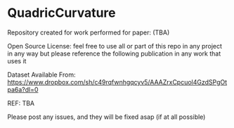 # QuadricCurvature

Repository created for work performed for paper: (TBA)

Open Source License: feel free to use all or part of this repo in any project in any way but please 
reference the following publication in any work that uses it

Dataset Available From: 
https://www.dropbox.com/sh/c49rqfwnhgqcyv5/AAAZrxCpcuol4GzdSPgOtpa6a?dl=0

REF: TBA

Please post any issues, and they will be fixed asap (if at all possible)
